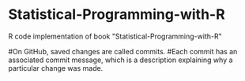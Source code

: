 # Statistical-Programming-with-R
R code implementation of book "Statistical-Programming-with-R"

#On GitHub, saved changes are called commits. 
#Each commit has an associated commit message, which is a description explaining why a particular change was made. 
